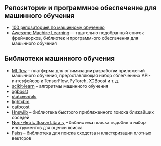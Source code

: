 ## Репозитории и программное обеспечение для машинного обучения
- [100 репозиториев по машинному обучению](http://meta-guide.com/software-meta-guide/100-best-github-machine-learning)
- [Awesome Machine Learning](https://github.com/josephmisiti/awesome-machine-learning) — тщательно подобранный список фреймворков, библиотек и программного обеспечения для машинного обучения

## Библиотеки машинного обучения
- [MLflow](https://github.com/mlflow/mlflow) – платформа для оптимизации разработки приложений машинного обучения, предоставляющая набор облегченных API-интерфейсов к TensorFlow, PyTorch, XGBoost и т. д.
- [scikit-learn](https://scikit-learn.org/stable/) – алгоритмы машинного обучения
- [xgboost](https://xgboost.readthedocs.io/en/latest/)
- [statsmodels](https://www.statsmodels.org/stable/index.html)
- [lightgbm](https://lightgbm.readthedocs.io/en/latest/)
- [catboost](https://catboost.ai/)
- [Hnswlib](https://github.com/nmslib/hnswlib) – библиотека быстрого приближенного поиска ближайших соседей
- [Non-Metric Space Library](https://github.com/nmslib/nmslib) – библиотека поиска подобия и набор инструментов для оценки поиска
- [Faiss](https://github.com/facebookresearch/faiss) – библиотека для поиска сходства и кластеризации плотных векторов